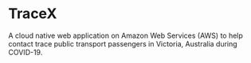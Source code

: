 # TraceX

A cloud native web application on Amazon Web Services (AWS) to help contact trace public transport passengers in Victoria, Australia during COVID-19.
